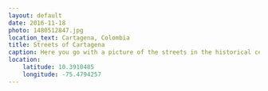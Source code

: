 ```yaml
---
layout: default
date: 2016-11-18
photo: 1480512847.jpg
location_text: Cartagena, Colombia
title: Streets of Cartagena
caption: Here you go with a picture of the streets in the historical center of Cartagena. Every house is painted in a specific color, has balconies and nice street lights :)
location:
    latitude: 10.3910485
    longitude: -75.4794257
---
```

